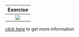 | Exercise |
| :--------: |
| ![](https://i.imgur.com/iszB0xJ.png)    |

[click here](http://www.let.rug.nl/bos/lpn//lpnpage.php?pagetype=html&pageid=lpn-htmlse7) to get more information